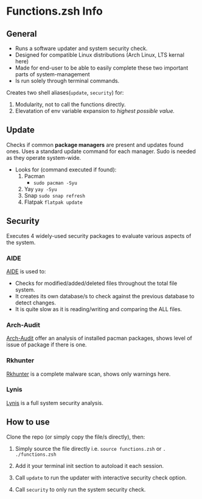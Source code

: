 # Functions.zsh Info
## General
* Runs a software updater and system security check.
* Designed for compatible Linux distributions (Arch Linux, LTS kernal here)
* Made for end-user to be able to easily complete these two important parts of system-management
* Is run solely through terminal commands.

Creates two shell aliases(`update`, `security`) for:
1. Modularity, not to call the functions directly.
2. Elevatation of env variable expansion to *highest possible value.*

## Update
Checks if common **package managers** are present and updates found ones.
Uses a standard update command for each manager. Sudo is needed as they operate system-wide.
* Looks for (command executed if found):
    1. Pacman
        * `sudo pacman -Syu`
    2. Yay `yay -Syu`
    3. Snap `sudo snap refresh`
    4. Flatpak `flatpak update`

## Security
Executes 4 widely-used security packages to evaluate various aspects of the system.
### AIDE
[AIDE](https://aide.github.io/) 
is used to:
* Checks for modified/added/deleted files throughout the total file system.
* It creates its own database/s to check against the previous database to detect changes.
* It is quite slow as it is reading/writing and comparing the ALL files.
### Arch-Audit
[Arch-Audit](https://github.com/ilpianista/arch-audit)
offer an analysis of installed pacman packages, shows level of issue of package if there is one.
### Rkhunter
[Rkhunter](http://rkhunter.sourceforge.net/)
is a complete malware scan, shows only warnings here.
### Lynis
[Lynis](https://github.com/CISOfy/Lynis)
is a full system security analysis.

## How to use
Clone the repo (or simply copy the file/s directly), then:
1. Simply source the file directly i.e. `source functions.zsh` or `. ./functions.zsh`
2. Add it your terminal init section to autoload it each session.

3. Call `update` to run the updater with interactive security check option.
4. Call `security` to only run the system security check.

